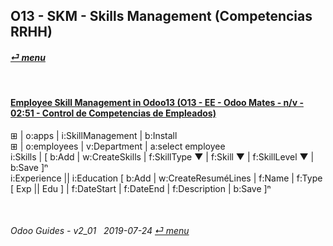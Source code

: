 ## O13 - SKM - Skills Management (Competencias RRHH)
#### [_&#x23CE; menu_](/o13/ee/o13-ee-guides_menu.md)  

<br>

#### [Employee Skill Management in Odoo13 (O13 - EE - Odoo Mates - n/v - 02:51 - Control de Competencias de Empleados)](https://youtube.com/embed/E09XNr7hhYE?autoplay=1&start=0&end=0&rel=0)
&#x229E; | o:apps | i:SkillManagement | b:Install  
&#x229E; | o:employees | v:Department | a:select employee  
i:Skills | \[ b:Add | w:CreateSkills | f:SkillType &#x25BC; | f:Skill &#x25BC; | f:SkillLevel &#x25BC; | b:Save \]&#x207F;  
i:Experience || i:Education
\[ b:Add | w:CreateResuméLines | f:Name | f:Type \[ Exp || Edu \] | f:DateStart | f:DateEnd | f:Description | b:Save \]&#x207F;

<br>

###### Odoo Guides - v2_01 &nbsp; 2019-07-24  [_&#x23CE; menu_](/o13/ee/o13-ee-guides_menu.md)  
